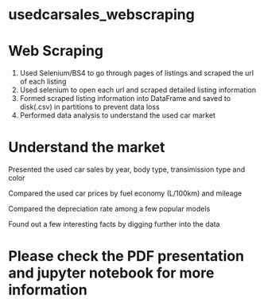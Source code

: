 # usedcarsales_webscraping

# Web Scraping
1. Used Selenium/BS4 to go through pages of listings and scraped the url of each listing
2. Used selenium to open each url and scraped detailed listing information
3. Formed scraped listing information into DataFrame and saved to disk(.csv) in partitions to prevent data loss
4. Performed data analysis to understand the used car market

# Understand the market
Presented the used car sales by year, body type, transimission type and color

Compared the used car prices by fuel economy (L/100km) and mileage

Compared the depreciation rate among a few popular models

Found out a few interesting facts by digging further into the data

# Please check the PDF presentation and jupyter notebook for more information
